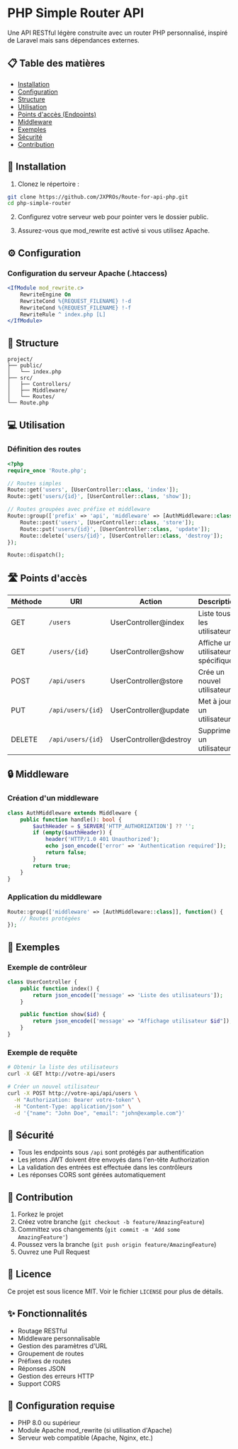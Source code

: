 # PHP Simple Router API

Une API RESTful légère construite avec un router PHP personnalisé, inspiré de Laravel mais sans dépendances externes.

## 📋 Table des matières

- [Installation](#installation)
- [Configuration](#configuration)
- [Structure](#structure)
- [Utilisation](#utilisation)
- [Points d'accès (Endpoints)](#points-daccès)
- [Middleware](#middleware)
- [Exemples](#exemples)
- [Sécurité](#sécurité)
- [Contribution](#contribution)

## 🚀 Installation

1. Clonez le répertoire :
```bash
git clone https://github.com/JXPROs/Route-for-api-php.git
cd php-simple-router
```

2. Configurez votre serveur web pour pointer vers le dossier public.

3. Assurez-vous que mod_rewrite est activé si vous utilisez Apache.

## ⚙️ Configuration

### Configuration du serveur Apache (.htaccess)
```apache
<IfModule mod_rewrite.c>
    RewriteEngine On
    RewriteCond %{REQUEST_FILENAME} !-d
    RewriteCond %{REQUEST_FILENAME} !-f
    RewriteRule ^ index.php [L]
</IfModule>
```

## 📁 Structure

```
project/
├── public/
│   └── index.php
├── src/
│   ├── Controllers/
│   ├── Middleware/
│   └── Routes/
└── Route.php
```

## 💻 Utilisation

### Définition des routes

```php
<?php
require_once 'Route.php';

// Routes simples
Route::get('users', [UserController::class, 'index']);
Route::get('users/{id}', [UserController::class, 'show']);

// Routes groupées avec préfixe et middleware
Route::group(['prefix' => 'api', 'middleware' => [AuthMiddleware::class]], function() {
    Route::post('users', [UserController::class, 'store']);
    Route::put('users/{id}', [UserController::class, 'update']);
    Route::delete('users/{id}', [UserController::class, 'destroy']);
});

Route::dispatch();
```

## 🛣️ Points d'accès

| Méthode | URI | Action | Description |
|---------|-----|--------|-------------|
| GET | `/users` | UserController@index | Liste tous les utilisateurs |
| GET | `/users/{id}` | UserController@show | Affiche un utilisateur spécifique |
| POST | `/api/users` | UserController@store | Crée un nouvel utilisateur |
| PUT | `/api/users/{id}` | UserController@update | Met à jour un utilisateur |
| DELETE | `/api/users/{id}` | UserController@destroy | Supprime un utilisateur |

## 🔒 Middleware

### Création d'un middleware

```php
class AuthMiddleware extends Middleware {
    public function handle(): bool {
        $authHeader = $_SERVER['HTTP_AUTHORIZATION'] ?? '';
        if (empty($authHeader)) {
            header('HTTP/1.0 401 Unauthorized');
            echo json_encode(['error' => 'Authentication required']);
            return false;
        }
        return true;
    }
}
```

### Application du middleware

```php
Route::group(['middleware' => [AuthMiddleware::class]], function() {
    // Routes protégées
});
```

## 📝 Exemples

### Exemple de contrôleur

```php
class UserController {
    public function index() {
        return json_encode(['message' => 'Liste des utilisateurs']);
    }

    public function show($id) {
        return json_encode(['message' => "Affichage utilisateur $id"]);
    }
}
```

### Exemple de requête

```bash
# Obtenir la liste des utilisateurs
curl -X GET http://votre-api/users

# Créer un nouvel utilisateur
curl -X POST http://votre-api/api/users \
  -H "Authorization: Bearer votre-token" \
  -H "Content-Type: application/json" \
  -d '{"name": "John Doe", "email": "john@example.com"}'
```

## 🔐 Sécurité

- Tous les endpoints sous `/api` sont protégés par authentification
- Les jetons JWT doivent être envoyés dans l'en-tête Authorization
- La validation des entrées est effectuée dans les contrôleurs
- Les réponses CORS sont gérées automatiquement

## 🤝 Contribution

1. Forkez le projet
2. Créez votre branche (`git checkout -b feature/AmazingFeature`)
3. Committez vos changements (`git commit -m 'Add some AmazingFeature'`)
4. Poussez vers la branche (`git push origin feature/AmazingFeature`)
5. Ouvrez une Pull Request

## 📄 Licence

Ce projet est sous licence MIT. Voir le fichier `LICENSE` pour plus de détails.

## ✨ Fonctionnalités

- Routage RESTful
- Middleware personnalisable
- Gestion des paramètres d'URL
- Groupement de routes
- Préfixes de routes
- Réponses JSON
- Gestion des erreurs HTTP
- Support CORS

## 🔧 Configuration requise

- PHP 8.0 ou supérieur
- Module Apache mod_rewrite (si utilisation d'Apache)
- Serveur web compatible (Apache, Nginx, etc.)
